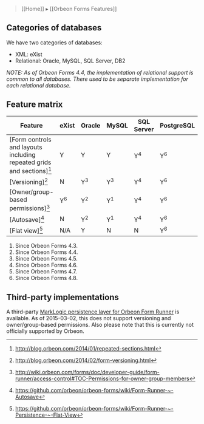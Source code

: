 > [[Home]] ▸ [[Orbeon Forms Features]]

## Categories of databases

We have two categories of databases:

- XML: eXist
- Relational: Oracle, MySQL, SQL Server, DB2

*NOTE: As of Orbeon Forms 4.4, the implementation of relational support is common to all databases. There used to be separate implementation for each relational database.*

## Feature matrix

Feature                                                              |eXist        |Oracle       |MySQL        |SQL Server   |PostgreSQL   |DB2
---------------------------------------------------------------------|-------------|-------------|-------------|-------------|-------------|-------------
[Form controls and layouts including repeated grids and sections][^1]|Y            |Y            |Y            |Y<sup>4</sup>|Y<sup>6</sup>|Y<sup>1</sup>
[Versioning][^2]                                                     |N            |Y<sup>3</sup>|Y<sup>3</sup>|Y<sup>4</sup>|Y<sup>6</sup>|Y<sup>3</sup>
[Owner/group-based permissions][^3]                                  |Y<sup>6</sup>|Y<sup>2</sup>|Y<sup>1</sup>|Y<sup>4</sup>|Y<sup>6</sup>|Y<sup>1</sup>
[Autosave][^4]                                                       |N            |Y<sup>2</sup>|Y<sup>1</sup>|Y<sup>4</sup>|Y<sup>6</sup>|Y<sup>1</sup>
[Flat view][^5]                                                      |N/A          |Y            |N            |N            |Y<sup>6</sup>|Y<sup>5</sup>

1. Since Orbeon Forms 4.3.
1. Since Orbeon Forms 4.4.
1. Since Orbeon Forms 4.5.
1. Since Orbeon Forms 4.6.
1. Since Orbeon Forms 4.7.
1. Since Orbeon Forms 4.8.

[^1]: http://blog.orbeon.com/2014/01/repeated-sections.html
[^2]: http://blog.orbeon.com/2014/02/form-versioning.html
[^3]: http://wiki.orbeon.com/forms/doc/developer-guide/form-runner/access-control#TOC-Permissions-for-owner-group-members
[^4]: https://github.com/orbeon/orbeon-forms/wiki/Form-Runner-~-Autosave
[^5]: https://github.com/orbeon/orbeon-forms/wiki/Form-Runner-~-Persistence-~-Flat-View

## Third-party implementations

A third-party [MarkLogic persistence layer for Orbeon Form Runner](https://gitlab.dyomedea.com/marklogic/orbeon-form-runner-persistence-layer/tree/master) is available. As of 2015-03-02, this does not support versioning and owner/group-based permissions. Also please note that this is currently not officially supported by Orbeon.
